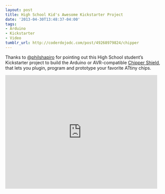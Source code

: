 ```yaml
---
layout: post
title: High School Kid's Awesome Kickstarter Project
date: '2013-04-30T13:48:37-04:00'
tags:
- Arduino
- Kickstarter
- Video
tumblr_url: http://coderdojodc.com/post/49268979824/chipper
---
```

Thanks to [@philshapiro](https://twitter.com/philshapiro/) for pointing out this High School student’s Kickstarter project to build the Arduino or AVR-compatible [Chipper Shield](http://www.kickstarter.com/projects/attinyprogram/chipper-the-attiny-programming-and-prototyping-shi), that lets you plugin, program and prototype your favorite ATtiny chips. 

<!--break--> 

<div class="video-wrapper">
<iframe frameborder="0" height="360" src="http://www.kickstarter.com/projects/attinyprogram/chipper-the-attiny-programming-and-prototyping-shi/widget/video.html" width="480"> </iframe>
</div>
